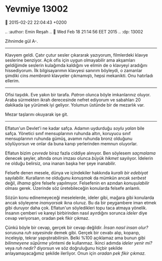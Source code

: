 Yevmiye 13002
=============

:date: 2015-02-22 22:04:43 +0200

.. :author: Emin Reşah
.. :date: Wed Feb 18 21:14:56 EET 2015 
.. :dp: 13002 

Zihnimde gül A-.

-----

Klavyem geldi. Çatır çutur sesler çıkararak yazıyorum, filmlerdeki
klavye seslerine benziyor. Açık ofis için uygun olmayabilir ama
akşamları geldiğimde seslerin kulağımda kaldığını ve elimin de o
klavyeyi aradığını hissediyorum. İlk bilgisayarımın klavyesi sanırım
böyleydi, o zamanlar şimdiki cins *membranlı* klavyeler çıkmamıştı,
hepsi mekanikti. Onu hatırladı ellerim.

-----

Ofisi taşıdık. Eve yakın bir tarafa. *Patron* olunca böyle
imkanlarınız oluyor. Araba sürmekten ikrah derecesinde nefret ediyorum
ve sabahları 20 dakikada işe yürümek iyi geliyor. Yolumun üstünde bir
de mezarlık var. 

Mezar taşlarını okuyarak işe git.

-----

Eflatun'un Devlet'i ne kadar safça. Adamın uydurduğu *soylu yalan*
bile safça. Yönetici sınıf mensuplarının ruhunda altın, koruyucu sınıf
mensuplarının ruhunda gümüş, avamın ruhunda bronz olduğunu söylüyorsun
ve onlar da buna kanıp yerlerinden memnun oluyorlar.

Eflatun bizim *çevrede* biraz fazla ciddiye alınıyor. Ben söylesem
*saçmalama* denecek şeyler, altında onun imzası olunca *büyük hikmet*
sayılıyor. İdelerin ne olduğu belirsiz, ona inanan başka her şeye
inanabilir.

Felsefe denen mesele, dünya ve içindekiler hakkında *kurallı bir
edebiyat* sayılabilir. Kuralların ne olduğunu *konuşmak* da mümkün
ancak *serbest* değil, *ilhama* göre felsefe yapılmıyor. Felsefenin en
azından *konuşulabilir* olması gerek. Üzerinde söz üretebileceğin
konularda felsefe anlamlı.

Sözün konu edinemeyeceği meselelerde, ideler gibi, mağara gibi
konularda ancak söyleyene *inanıyorsak* ikna oluruz. Bu da bir
peygambere iman etmek gibi duruyor daha çok. Eflatun'un söyledikleri
topu taca atmaya yönelik. İnsanın çemberi ve kareyi birbirinden nasıl
ayırdığını sorunca *ideler* diye cevap veriyorsan, oradan pek fikir
çıkmaz. 

Çünkü böyle bir cevap, gerçek bir cevap değildir. *İnsan nasıl insan
olur?* sorusuna *ruh sayesinde* demek gibi. Gerçek bir cevabı alıp,
koparıp, inceleyip, tekrar yapıştırabilirsin. Belki %100 açıklamaz ama
bunun gibi *bilinmeyene süpürme* yöntemi de kullanmaz. İkinci adımda
*ideler yenir mi?* veya *ruh nedir?* diyorsun ve söz doğruluğunu
hiçbir şekilde anlayamayacağımız şekilde ilerliyor. Onun için *oradan
pek fikir çıkmaz.*

